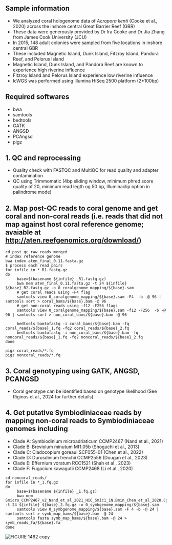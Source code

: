 ## Sample information
- We analyzed coral hologenome data of _Acropora kenti_ (Cooke et al., 2020) across the inshore central Great Barrier Reef (GBR)
- These data were generously provided by Dr Ira Cooke and Dr Jia Zhang from James Cook University (JCU)
-  In 2015, 148 adult colonies were sampled from five locations in inshore central GBR
-  These included Magnetic Island, Dunk Island, Fitzroy Island, Pandora Reef, and Pelorus Island
-  Magnetic Island, Dunk Island, and Pandora Reef are known to experience high riverine influence
-  Fitzroy Island and Pelorus Island experience low riverine influence
-  lcWGS was performed using Illumina HiSeq 2500 platform (2*100bp)

## Required softwares 
- bwa
- samtools
- bedtools
- GATK
- ANGSD
- PCAngsd
- pigz

## 1. QC and reprocessing
- Quality check with FASTQC and MultiQC for read quality and adapter contamination
- QC using Trimmomatic (4bp sliding window, minimum phred score quality of 20, minimum read legth og 50 bp, Illuminaclip option in palindrome mode)

## 2. Map post-QC reads to coral genome and get coral and non-coral reads (i.e. reads that did not map against host coral reference genome; avaiable at http://aten.reefgenomics.org/download/) 
```
cd post_qc_raw_reads_merged
# index reference genome 
bwa index aten_final_0.11.fasta.gz
$ process each read pairs
for infile in *_R1.fastq.gz
do
     base=$(basename ${infile} _R1.fastq.gz)
     bwa mem aten_final_0.11.fasta.gz -t 24 ${infile} ${base}_R2.fastq.gz -o 0_coralgenome_mapping/${base}.sam
     # get coral reads using -F4 flag
     samtools view 0_coralgenome_mapping/${base}.sam -F4  -b -@ 96 | samtools sort > coral_bams/${base}.bam -@ 96 
     # get non-coral reads using -f12 -F256 flags
     samtools view 0_coralgenome_mapping/${base}.sam -f12 -F256  -b -@ 96 | samtools sort > non_coral_bams/${base}.bam -@ 96

     bedtools bamtofastq -i coral_bams/${base}.bam -fq coral_reads/${base}_1.fq -fq2 coral_reads/${base}_2.fq
     bedtools bamtofastq -i non_coral_bams/${base}.bam -fq noncoral_reads/${base}_1.fq -fq2 noncoral_reads/${base}_2.fq
done

pigz coral_reads/*.fq
pigz noncoral_reads/*.fq

```
## 3. Coral genotyping using GATK, ANGSD, PCANGSD
- Coral genotype can be identified based on genotype likelihood (See Riginos et al., 2024 for further details)

## 4. Get putative Symbiodiniaceae reads by mapping non-coral reads to Symbiodiniaceae genomes including 
- Clade A: Symbiodinium microadriaticum CCMP2467 (Nand et al., 2021)
- Clade B: Breviolum minutum Mf1.05b (Shoguchi et al., 2013)
- Clade C: Cladocopium goreaui SCF055-01 (Chen et al., 2022)
- Clade D: Durusdinium trenchii CCMP2556 (Dougan et al., 2023)
- Clade E: Effernium voratum RCC1521 (Shah et al., 2023)
- Clade F: Fugacium kawagutii CCMP2468 (Li et al., 2020)

```
cd noncoral_reads/
for infile in *_1.fq.gz
do
     base=$(basename ${infile} _1.fq.gz)
     bwa mem Smicro_CCMP2467_v2_Nand_et_al_2021_HiC_Smic1_1N.Bmin_Chen_et_al_2020.Cgor_v2_Chen_et_al_2022.Dtre_CCMP2556_v1_Dougan_et_al_2022.Evor_RCC1521_v2_Shah_et_al_XXXX.FkawHic_v3_Li_et_al_2020.fa.gz -t 24 ${infile} ${base}_2.fq.gz -o 0_symbgenome_mapping/${base}.sam
     samtools view 0_symbgenome_mapping/${base}.sam -F 4 -b -@ 24 | samtools sort > symb_map_bams/${base}.bam -@ 24
     samtools fasta symb_map_bams/${base}.bam -@ 24 > symb_reads_fa/${base}.fa
done
```
![FIGURE 1462  copy](https://github.com/hisatakeishida/Symb-SHIN/assets/95674651/8a91bc78-c762-49e5-9099-c32623fc09f9)






